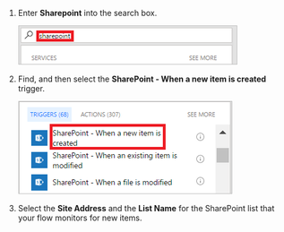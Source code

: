 1. Enter **Sharepoint** into the search box.

     ![search for sharepoint triggers](../includes/media/modern-approvals/search-for-sharepoint.png)

1. Find, and then select the **SharePoint - When a new item is created** trigger.

     ![select sharepoint trigger](../includes/media/modern-approvals/select-sharepoint-new-item.png)

1. Select the **Site Address** and the **List Name** for the SharePoint list that your flow monitors for new items.